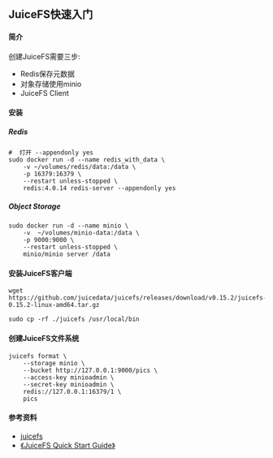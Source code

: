 ## JuiceFS快速入门

#### 简介
创建JuiceFS需要三步:
+ Redis保存元数据
+ 对象存储使用minio
+ JuiceFS Client

#### 安装
##### Redis
```shell
#  打开 --appendonly yes
sudo docker run -d --name redis_with_data \
	-v ~/volumes/redis/data:/data \
	-p 16379:16379 \
	--restart unless-stopped \
	redis:4.0.14 redis-server --appendonly yes
```
##### Object Storage
```shell
sudo docker run -d --name minio \
	-v  ~/volumes/minio-data:/data \
	-p 9000:9000 \
	--restart unless-stopped \
	minio/minio server /data
```

#### 安装JuiceFS客户端
```shell
wget https://github.com/juicedata/juicefs/releases/download/v0.15.2/juicefs-0.15.2-linux-amd64.tar.gz

sudo cp -rf ./juicefs /usr/local/bin

```


#### 创建JuiceFS文件系统
```shell
juicefs format \
	--storage minio \
	--bucket http://127.0.0.1:9000/pics \
	--access-key minioadmin \
	--secret-key minioadmin \
	redis://127.0.0.1:16379/1 \
	pics
```


#### 参考资料
+ [juicefs](https://github.com/juicedata/juicefs)
+ [《JuiceFS Quick Start Guide》](https://github.com/juicedata/juicefs/blob/main/docs/en/quick_start_guide.md)



